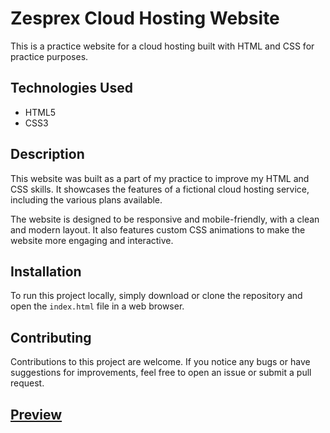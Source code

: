 # Zesprex Cloud Hosting Website

This is a practice website for a cloud hosting built with HTML and CSS for practice purposes.

## Technologies Used

- HTML5
- CSS3

## Description

This website was built as a part of my practice to improve my HTML and CSS skills. It showcases the features of a fictional cloud hosting service, including the various plans available.

The website is designed to be responsive and mobile-friendly, with a clean and modern layout. It also features custom CSS animations to make the website more engaging and interactive.

## Installation

To run this project locally, simply download or clone the repository and open the `index.html` file in a web browser.

## Contributing

Contributions to this project are welcome. If you notice any bugs or have suggestions for improvements, feel free to open an issue or submit a pull request.


## [Preview](https://zesprex-cloud.netlify.app)
